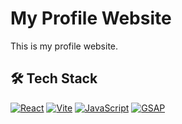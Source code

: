 # My Profile Website

This is my profile website.

## 🛠️ Tech Stack

[![React](https://skillicons.dev/icons?i=react)](https://reactjs.org/)
[![Vite](https://skillicons.dev/icons?i=vite)](https://vitejs.dev/)
[![JavaScript](https://skillicons.dev/icons?i=js)](https://developer.mozilla.org/en-US/docs/Web/JavaScript)
[![GSAP](https://worldvectorlogo.com/logos/gsap-greensock.svg)](https://greensock.com/gsap/)
